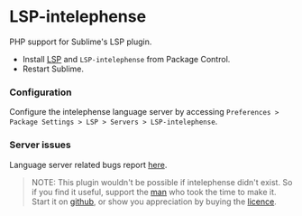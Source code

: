 # LSP-intelephense

PHP support for Sublime's LSP plugin.

* Install [LSP](https://packagecontrol.io/packages/LSP) and `LSP-intelephense` from Package Control.
* Restart Sublime.

### Configuration

Configure the intelephense language server by accessing `Preferences > Package Settings > LSP > Servers > LSP-intelephense`.

### Server issues

Language server related bugs report [here](https://github.com/bmewburn/intelephense-docs).

> NOTE: This plugin wouldn't be possible if intelephense didn't exist. So if you find it useful, support the [man](https://github.com/bmewburn) who took the time to make it. Start it on [github](https://github.com/bmewburn/intelephense-docs), or show you appreciation by buying the [licence](https://intelephense.com/).